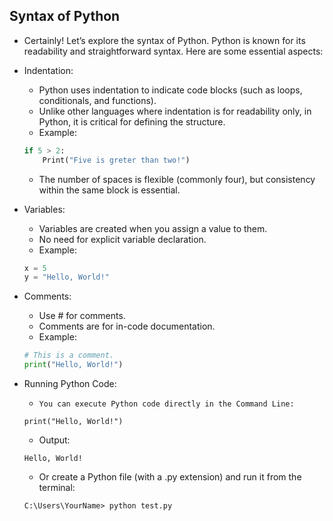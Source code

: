 Syntax of Python
----------------
* Certainly! Let’s explore the syntax of Python. Python is known for its readability and straightforward syntax. Here are some essential aspects:
* Indentation:
    * Python uses indentation to indicate code blocks (such as loops, conditionals, and functions).
    * Unlike other languages where indentation is for readability only, in Python, it is critical for defining the structure.
    * Example:
    ```py
    if 5 > 2:
        Print("Five is greter than two!")
    ```
    * The number of spaces is flexible (commonly four), but consistency within the same block is essential.   

* Variables:
    * Variables are created when you assign a value to them.
    * No need for explicit variable declaration.
    * Example:
    ```py
    x = 5
    y = "Hello, World!"
    ```

* Comments:
    * Use # for comments.
    * Comments are for in-code documentation.
    * Example:
    ```py
    # This is a comment.
    print("Hello, World!")
    ```

* Running Python Code:
    *     You can execute Python code directly in the Command Line:
    ```
    print("Hello, World!")
    ```
    * Output:
    ```
    Hello, World!
    ```
    * Or create a Python file (with a .py extension) and run it from the terminal:
    ```
    C:\Users\YourName> python test.py

    ```